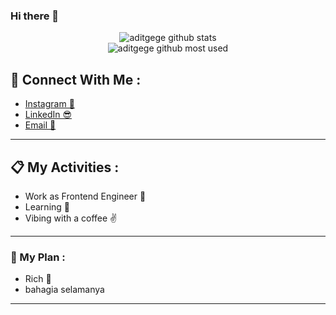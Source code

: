 ### Hi there 👋
<div align="center">
   <img src="https://github-readme-stats.vercel.app/api?username=aditgege&show_icons=true&theme=radical" alt="aditgege github stats"/>
</div>

<div align="center">
   <img src="https://github-readme-stats.vercel.app/api/top-langs/?username=aditgege&show_icons=true&theme=radical&layout=compact" alt="aditgege github most used"/>
</div>

## 💖 Connect With Me :

- <a href="https://www.instagram.com/aditgege" target="_blank">Instagram 📸</a>
- <a href="https://www.linkedin.com/in/aditia-dwi-pratomo-72a99b11b" target="_blank">LinkedIn 😎</a>
- <a href="mailto:aditgege0@gmail.com">Email 📣</a>

<hr/>

## 📋 My Activities :

- Work as Frontend Engineer 💪
- Learning 🙌
- Vibing with a coffee ✌️
<hr/>

### 📜 My Plan : 

- Rich 🤑
- bahagia selamanya
<hr/>
<!--
**aditgege/aditgege** is a ✨ _special_ ✨ repository because its `README.md` (this file) appears on your GitHub profile.

Here are some ideas to get you started:

- 🔭 I’m currently working on ...
- 🌱 I’m currently learning ...
- 👯 I’m looking to collaborate on ...
- 🤔 I’m looking for help with ...
- 💬 Ask me about ...
- 📫 How to reach me: ...
- 😄 Pronouns: ...
- ⚡ Fun fact: ...
-->
